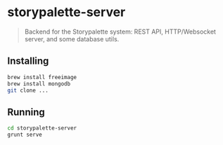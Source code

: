 # storypalette-server

> Backend for the Storypalette system: REST API, HTTP/Websocket server, and some database utils.

## Installing

```sh
brew install freeimage
brew install mongodb
git clone ...

```

## Running

```sh
cd storypalette-server
grunt serve
```

